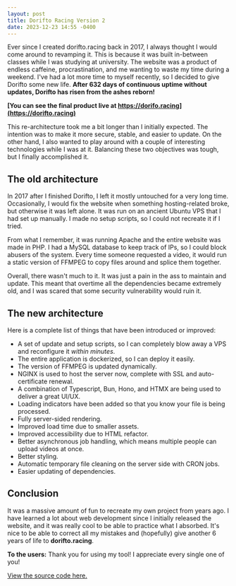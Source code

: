 ```yaml
---
layout: post
title: Dorifto Racing Version 2 
date: 2023-12-23 14:55 -0400
---
```


Ever since I created dorifto.racing back in 2017, I always thought I would come around to revamping it. This is because it was built in-between classes while I was studying at university. The website was a product of endless caffeine, procrastination, and me wanting to waste my time during a weekend. I've had a lot more time to myself recently, so I decided to give Dorifto some new life. **After 632 days of continuous uptime without updates, Dorifto has risen from the ashes reborn!**


**[You can see the final product live at https://dorifo.racing](https://dorifto.racing)**


This re-architecture took me a bit longer than I initially expected. The intention was to make it more secure, stable, and easier to update. On the other hand, I also wanted to play around with a couple of interesting technologies while I was at it. Balancing these two objectives was tough, but I finally accomplished it.

## The old architecture

In 2017 after I finished Dorifto, I left it mostly untouched for a very long time. Occasionally, I would fix the website when something hosting-related broke, but otherwise it was left alone. It was run on an ancient Ubuntu VPS that I had set up manually. I made no setup scripts, so I could not recreate it if I tried.

From what I remember, it was running Apache and the entire website was made in PHP. I had a MySQL database to keep track of IPs, so I could block abusers of the system. Every time someone requested a video, it would run a static version of FFMPEG to copy files around and splice them together.

Overall, there wasn't much to it. It was just a pain in the ass to maintain and update. This meant that overtime all the dependencies became extremely old, and I was scared that some security vulnerability would ruin it.

## The new architecture

Here is a complete list of things that have been introduced or improved:
- A set of update and setup scripts, so I can completely blow away a VPS and reconfigure it *within minutes*.
- The entire application is dockerized, so I can deploy it easily.
- The version of FFMPEG is updated dynamically.
- NGINX is used to host the server now, complete with SSL and auto-certificate renewal.
- A combination of Typescript, Bun, Hono, and HTMX are being used to deliver a great UI/UX.
- Loading indicators have been added so that you know your file is being processed.
- Fully server-sided rendering.
- Improved load time due to smaller assets.
- Improved accessibility due to HTML refactor.
- Better asynchronous job handling, which means multiple people can upload videos at once.
- Better styling.
- Automatic temporary file cleaning on the server side with CRON jobs.
- Easier updating of dependencies.

## Conclusion

It was a massive amount of fun to recreate my own project from years ago. I have learned a lot about web development since I initially released the website, and it was really cool to be able to practice what I absorbed. It's nice to be able to correct all my mistakes and (hopefully) give another 6 years of life to **dorifto.racing**.

**To the users:** Thank you for using my tool! I appreciate every single one of you!

[View the source code here.](https://github.com/AideTechBot/dorifto.racing)
